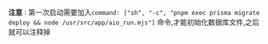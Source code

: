 **注意** : 第一次启动需要加入`command: ["sh", "-c", "pnpm exec prisma migrate deploy && node /usr/src/app/aio_run.mjs"]`
命令,才能初始化数据库文件,之后就可以注释掉